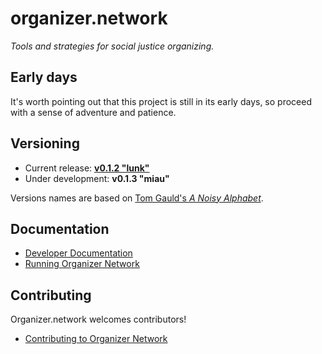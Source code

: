 # organizer.network

_Tools and strategies for social justice organizing._

## Early days

It's worth pointing out that this project is still in its early days, so proceed with a sense of adventure and patience.

## Versioning

* Current release: __[v0.1.2 "lunk"](https://github.com/organizer-network/organizer.network/releases/tag/v0.1.2)__
* Under development: __v0.1.3 "miau"__

Versions names are based on [Tom Gauld's *A Noisy Alphabet*](http://myjetpack.tumblr.com/post/65442529656/a-noisy-alphabet-a-new-screenprint-by-tom).

## Documentation

* [Developer Documentation](docs/developer/README.md)
* [Running Organizer Network](docs/running/README.md)

## Contributing

Organizer.network welcomes contributors!

* [Contributing to Organizer Network](CONTRIBUTING.md)
